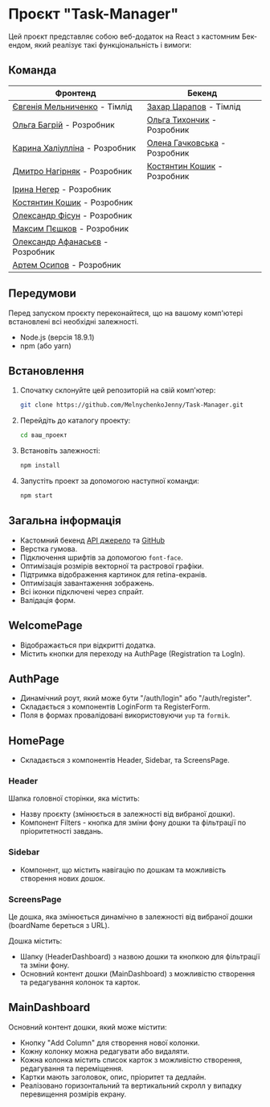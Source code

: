 # Проєкт "Task-Manager"

Цей проєкт представляє собою веб-додаток на React з кастомним Бек-ендом, який реалізує такі
функціональність і вимоги:

## Команда


| Фронтенд                   | Бекенд                    |
|----------------------------|---------------------------|
| [Євгенія Мельниченко](https://github.com/MelnychenkoJenny) - Тімлід | [Захар Царапов](https://github.com/ZakharTsarapov) - Тімлід |
| [Ольга Багрій](https://github.com/OIgaB) - Розробник | [Ольга Тихончик](https://github.com/OlgaTikhonchik) - Розробник |
| [Карина Халіулліна](https://github.com/Karinkarllina) - Розробник | [Олена Гачковська](https://github.com/HelenGachkovska) - Розробник |
| [Дмитро Нагірняк](https://github.com/TyllerDurden97) - Розробник | [Костянтин Кошик](https://github.com/K-Basket) - Розробник |
| [Ірина Негер](https://github.com/iratsaruk13) - Розробник | |
| [Костянтин Кошик](https://github.com/K-Basket) - Розробник | |
| [Олександр Фісун](https://github.com/AleksandrFisun) - Розробник | |
| [Максим Пєшков](https://github.com/soulsword1) - Розробник | |
| [Олександр Афанасьєв](https://github.com/stoletoff) - Розробник | |
| [Артем Осипов](https://github.com/ArtemOsypov) - Розробник | |


## Передумови

Перед запуском проєкту переконайтеся, що на вашому комп'ютері встановлені всі
необхідні залежності.

- Node.js (версія 18.9.1)
- npm (або yarn)

## Встановлення

1. Спочатку склонуйте цей репозиторій на свій комп'ютер:

    ```bash
    git clone https://github.com/MelnychenkoJenny/Task-Manager.git
    ```

2. Перейдіть до каталогу проекту:

    ```bash
    cd ваш_проект
    ```

3. Встановіть залежності:

    ```bash
    npm install
    ```

4. Запустіть проект за допомогою наступної команди:

    ```bash
    npm start
    ```

## Загальна інформація

- Кастомний бекенд [API джерело](https://taskpro-backend-jo75.onrender.com/api-docs/) та [GitHub](https://github.com/ZakharTsarapov/taskpro-backend)
- Верстка гумова.
- Підключення шрифтів за допомогою `font-face`.
- Оптимізація розмірів векторної та растрової графіки.
- Підтримка відображення картинок для retina-екранів.
- Оптимізація завантаження зображень.
- Всі іконки підключені через спрайт.
- Валідація форм.


## WelcomePage

- Відображається при відкритті додатка.
- Містить кнопки для переходу на AuthPage (Registration та LogIn).

## AuthPage

- Динамічний роут, який може бути "/auth/login" або "/auth/register".
- Складається з компонентів LoginForm та RegisterForm.
- Поля в формах провалідовані використовуючи `yup` та `formik`.

## HomePage

- Складається з компонентів Header, Sidebar, та ScreensPage.

### Header

Шапка головної сторінки, яка містить:

- Назву проєкту (змінюється в залежності від вибраної дошки).
- Компонент Filters - кнопка для зміни фону дошки та фільтрації по
  пріоритетності завдань.

### Sidebar

- Компонент, що містить навігацію по дошкам та можливість створення нових дошок.

### ScreensPage

Це дошка, яка змінюється динамічно в залежності від вибраної дошки (boardName
береться з URL).

Дошка містить:

- Шапку (HeaderDashboard) з назвою дошки та кнопкою для фільтрації та зміни
  фону.
- Основний контент дошки (MainDashboard) з можливістю створення та редагування
  колонок та карток.

## MainDashboard

Основний контент дошки, який може містити:

- Кнопку "Add Column" для створення нової колонки.
- Кожну колонку можна редагувати або видаляти.
- Кожна колонка містить список карток з можливістю створення, редагування та
  переміщення.
- Картки мають заголовок, опис, пріоритет та дедлайн.
- Реалізовано горизонтальний та вертикальний скролл у випадку перевищення
  розмірів екрану.

